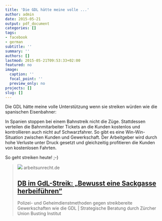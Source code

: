 ```yaml
---
title: 'Die GDL hätte meine volle ...'
author: admin
date: 2015-05-21
output: pdf_document
categories: []
tags:
- facebook
- german
subtitle: ''
summary: ''
authors: []
lastmod: 2015-05-21T09:53:33+02:00
featured: no
image:
  caption: ''
  focal_point: ''
  preview_only: no
projects: []
slug: []
---
```

Die GDL hätte meine volle Unterstützung wenn sie streiken würden wie die spanischen Eisenbahner:

In Spanien stoppen bei einem Bahnstreik nicht die Züge. Stattdessen verteilen die Bahnmitarbeiter Tickets an die Kunden kostenlos und kontrollieren auch nicht auf Schwarzfahrer. So gibt es eine Win-Win-Situation zwischen Kunden und Gewerkschaft. Der Arbeitgeber wird durch hohe Verluste unter Druck gesetzt und gleichzeitig profitieren die Kunden von kostenlosen Fahrten. 

So geht streiken heute! ;-)
> [![](https://arbeitsunrecht.de/wp-content/uploads/2015/03/1990-11-28_Berlin-Ostbahnhof_Reichsbahnstreik_cut300pxl.jpg)](http://arbeitsunrecht.de/deutsche-bahn-im-gdl-streik_bewusst-eine-sackgasse-herbeifuehren/)
> arbeitsunrecht.de
> ## [DB im GdL-Streik: „Bewusst eine Sackgasse herbeiführen“](http://arbeitsunrecht.de/deutsche-bahn-im-gdl-streik_bewusst-eine-sackgasse-herbeifuehren/)
>
>Polizei- und Geheimdienstmethoden gegen streikbereite Gewerkschaften wie die GDL | Strategische Beratung durch Zürcher Union Busting Institut

